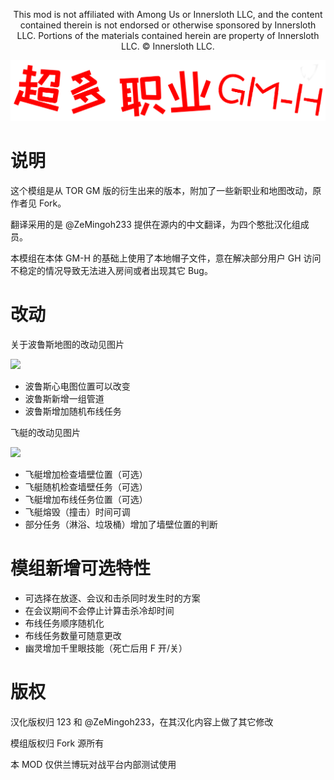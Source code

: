 <p align="center">This mod is not affiliated with Among Us or Innersloth LLC, and the content contained therein is not endorsed or otherwise sponsored by Innersloth LLC. Portions of the materials contained herein are property of Innersloth LLC. © Innersloth LLC.</p>

![](Images/Banner.png)  

# 说明
这个模组是从 TOR GM 版的衍生出来的版本，附加了一些新职业和地图改动，原作者见 Fork。

翻译采用的是 @ZeMingoh233 提供在源内的中文翻译，为四个憨批汉化组成员。

本模组在本体 GM-H 的基础上使用了本地帽子文件，意在解决部分用户 GH 访问不稳定的情况导致无法进入房间或者出现其它 Bug。

# 改动
关于波鲁斯地图的改动见图片

![](Images/polus_mod.png)  
- 波鲁斯心电图位置可以改变
- 波鲁斯新增一组管道
- 波鲁斯增加随机布线任务

飞艇的改动见图片

![](Images/airship_mod.png)
- 飞艇增加检查墙壁位置（可选）
- 飞艇随机检查墙壁任务（可选）
- 飞艇增加布线任务位置（可选）
- 飞艇熔毁（撞击）时间可调
- 部分任务（淋浴、垃圾桶）增加了墙壁位置的判断

# 模组新增可选特性
- 可选择在放逐、会议和击杀同时发生时的方案
- 在会议期间不会停止计算击杀冷却时间
- 布线任务顺序随机化
- 布线任务数量可随意更改
- 幽灵增加千里眼技能（死亡后用 F 开/关）

# 版权
汉化版权归 123 和 @ZeMingoh233，在其汉化内容上做了其它修改

模组版权归 Fork 源所有

本 MOD 仅供兰博玩对战平台内部测试使用
